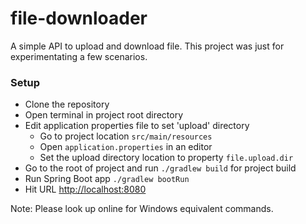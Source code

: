 # file-downloader

A simple API to upload and download file. This project was just for experimentating a few scenarios.

### Setup

- Clone the repository
- Open terminal in project root directory
- Edit application properties file to set 'upload' directory
    - Go to project location `src/main/resources`
    - Open `application.properties` in an editor
    - Set the upload directory location to property `file.upload.dir`
- Go to the root of project and run `./gradlew build` for project build
- Run Spring Boot app `./gradlew bootRun`
- Hit URL [http://localhost:8080](http://localhost:8080)

Note: Please look up online for Windows equivalent commands.
